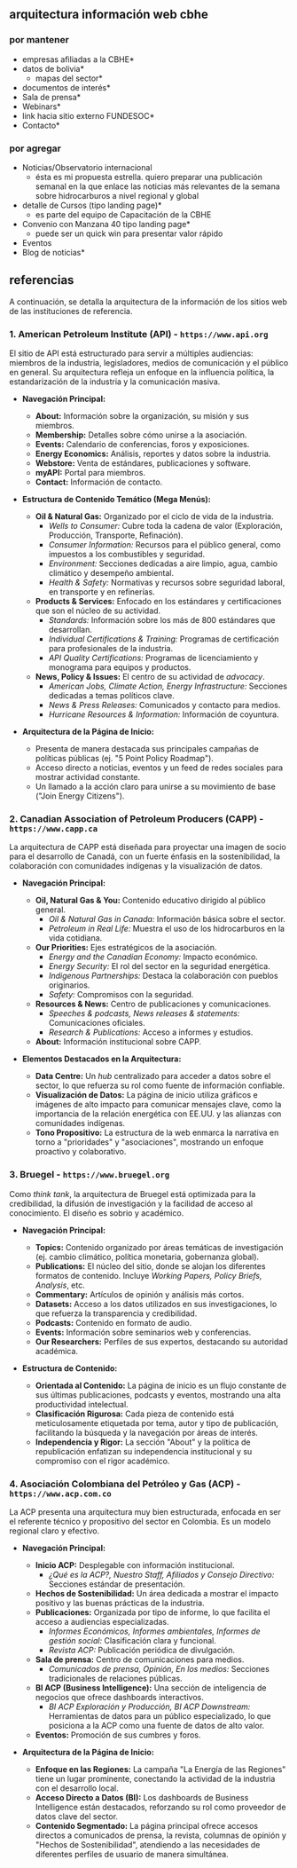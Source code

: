 ## arquitectura información web cbhe

### por mantener

* empresas afiliadas a la CBHE*
* datos de bolivia*
  * mapas del sector*
* documentos de interés*
* Sala de prensa*
* Webinars*
* link hacia sitio externo FUNDESOC*
* Contacto*

### por agregar

- Noticias/Observatorio internacional
  - ésta es mi propuesta estrella. quiero preparar una publicación semanal en la que enlace las noticias más relevantes de la semana sobre hidrocarburos a nivel regional y global
- detalle de Cursos (tipo landing page)*
  - es parte del equipo de Capacitación de la CBHE
- Convenio con Manzana 40 tipo landing page*
  - puede ser un quick win para presentar valor rápido
- Eventos
- Blog de noticias*

## referencias

A continuación, se detalla la arquitectura de la información de los sitios web de las instituciones de referencia.

### 1. **American Petroleum Institute (API)** - `https://www.api.org`

El sitio de API está estructurado para servir a múltiples audiencias: miembros de la industria, legisladores, medios de comunicación y el público en general. Su arquitectura refleja un enfoque en la influencia política, la estandarización de la industria y la comunicación masiva.

* **Navegación Principal:**

  * **About:** Información sobre la organización, su misión y sus miembros.
  * **Membership:** Detalles sobre cómo unirse a la asociación.
  * **Events:** Calendario de conferencias, foros y exposiciones.
  * **Energy Economics:** Análisis, reportes y datos sobre la industria.
  * **Webstore:** Venta de estándares, publicaciones y software.
  * **myAPI:** Portal para miembros.
  * **Contact:** Información de contacto.
* **Estructura de Contenido Temático (Mega Menús):**

  * **Oil & Natural Gas:** Organizado por el ciclo de vida de la industria.
    * *Wells to Consumer:* Cubre toda la cadena de valor (Exploración, Producción, Transporte, Refinación).
    * *Consumer Information:* Recursos para el público general, como impuestos a los combustibles y seguridad.
    * *Environment:* Secciones dedicadas a aire limpio, agua, cambio climático y desempeño ambiental.
    * *Health & Safety:* Normativas y recursos sobre seguridad laboral, en transporte y en refinerías.
  * **Products & Services:** Enfocado en los estándares y certificaciones que son el núcleo de su actividad.
    * *Standards:* Información sobre los más de 800 estándares que desarrollan.
    * *Individual Certifications & Training:* Programas de certificación para profesionales de la industria.
    * *API Quality Certifications:* Programas de licenciamiento y monograma para equipos y productos.
  * **News, Policy & Issues:** El centro de su actividad de *advocacy*.
    * *American Jobs, Climate Action, Energy Infrastructure:* Secciones dedicadas a temas políticos clave.
    * *News & Press Releases:* Comunicados y contacto para medios.
    * *Hurricane Resources & Information:* Información de coyuntura.
* **Arquitectura de la Página de Inicio:**

  * Presenta de manera destacada sus principales campañas de políticas públicas (ej. "5 Point Policy Roadmap").
  * Acceso directo a noticias, eventos y un feed de redes sociales para mostrar actividad constante.
  * Un llamado a la acción claro para unirse a su movimiento de base ("Join Energy Citizens").

### 2. **Canadian Association of Petroleum Producers (CAPP)** - `https://www.capp.ca`

La arquitectura de CAPP está diseñada para proyectar una imagen de socio para el desarrollo de Canadá, con un fuerte énfasis en la sostenibilidad, la colaboración con comunidades indígenas y la visualización de datos.

* **Navegación Principal:**

  * **Oil, Natural Gas & You:** Contenido educativo dirigido al público general.
    * *Oil & Natural Gas in Canada:* Información básica sobre el sector.
    * *Petroleum in Real Life:* Muestra el uso de los hidrocarburos en la vida cotidiana.
  * **Our Priorities:** Ejes estratégicos de la asociación.
    * *Energy and the Canadian Economy:* Impacto económico.
    * *Energy Security:* El rol del sector en la seguridad energética.
    * *Indigenous Partnerships:* Destaca la colaboración con pueblos originarios.
    * *Safety:* Compromisos con la seguridad.
  * **Resources & News:** Centro de publicaciones y comunicaciones.
    * *Speeches & podcasts, News releases & statements:* Comunicaciones oficiales.
    * *Research & Publications:* Acceso a informes y estudios.
  * **About:** Información institucional sobre CAPP.
* **Elementos Destacados en la Arquitectura:**

  * **Data Centre:** Un *hub* centralizado para acceder a datos sobre el sector, lo que refuerza su rol como fuente de información confiable.
  * **Visualización de Datos:** La página de inicio utiliza gráficos e imágenes de alto impacto para comunicar mensajes clave, como la importancia de la relación energética con EE.UU. y las alianzas con comunidades indígenas.
  * **Tono Propositivo:** La estructura de la web enmarca la narrativa en torno a "prioridades" y "asociaciones", mostrando un enfoque proactivo y colaborativo.

### 3. **Bruegel** - `https://www.bruegel.org`

Como *think tank*, la arquitectura de Bruegel está optimizada para la credibilidad, la difusión de investigación y la facilidad de acceso al conocimiento. El diseño es sobrio y académico.

* **Navegación Principal:**

  * **Topics:** Contenido organizado por áreas temáticas de investigación (ej. cambio climático, política monetaria, gobernanza global).
  * **Publications:** El núcleo del sitio, donde se alojan los diferentes formatos de contenido. Incluye *Working Papers, Policy Briefs, Analysis*, etc.
  * **Commentary:** Artículos de opinión y análisis más cortos.
  * **Datasets:** Acceso a los datos utilizados en sus investigaciones, lo que refuerza la transparencia y credibilidad.
  * **Podcasts:** Contenido en formato de audio.
  * **Events:** Información sobre seminarios web y conferencias.
  * **Our Researchers:** Perfiles de sus expertos, destacando su autoridad académica.
* **Estructura de Contenido:**

  * **Orientada al Contenido:** La página de inicio es un flujo constante de sus últimas publicaciones, podcasts y eventos, mostrando una alta productividad intelectual.
  * **Clasificación Rigurosa:** Cada pieza de contenido está meticulosamente etiquetada por tema, autor y tipo de publicación, facilitando la búsqueda y la navegación por áreas de interés.
  * **Independencia y Rigor:** La sección "About" y la política de republicación enfatizan su independencia institucional y su compromiso con el rigor académico.

### 4. **Asociación Colombiana del Petróleo y Gas (ACP)** - `https://www.acp.com.co`

La ACP presenta una arquitectura muy bien estructurada, enfocada en ser el referente técnico y propositivo del sector en Colombia. Es un modelo regional claro y efectivo.

* **Navegación Principal:**

  * **Inicio ACP:** Desplegable con información institucional.
    * *¿Qué es la ACP?, Nuestro Staff, Afiliados y Consejo Directivo:* Secciones estándar de presentación.
  * **Hechos de Sostenibilidad:** Un área dedicada a mostrar el impacto positivo y las buenas prácticas de la industria.
  * **Publicaciones:** Organizada por tipo de informe, lo que facilita el acceso a audiencias especializadas.
    * *Informes Económicos, Informes ambientales, Informes de gestión social:* Clasificación clara y funcional.
    * *Revista ACP:* Publicación periódica de divulgación.
  * **Sala de prensa:** Centro de comunicaciones para medios.
    * *Comunicados de prensa, Opinión, En los medios:* Secciones tradicionales de relaciones públicas.
  * **BI ACP (Business Intelligence):** Una sección de inteligencia de negocios que ofrece dashboards interactivos.
    * *BI ACP Exploración y Producción, BI ACP Downstream:* Herramientas de datos para un público especializado, lo que posiciona a la ACP como una fuente de datos de alto valor.
  * **Eventos:** Promoción de sus cumbres y foros.
* **Arquitectura de la Página de Inicio:**

  * **Enfoque en las Regiones:** La campaña "La Energía de las Regiones" tiene un lugar prominente, conectando la actividad de la industria con el desarrollo local.
  * **Acceso Directo a Datos (BI):** Los dashboards de Business Intelligence están destacados, reforzando su rol como proveedor de datos clave del sector.
  * **Contenido Segmentado:** La página principal ofrece accesos directos a comunicados de prensa, la revista, columnas de opinión y "Hechos de Sostenibilidad", atendiendo a las necesidades de diferentes perfiles de usuario de manera simultánea.
